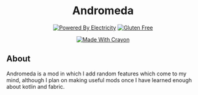 <div align="center">

# Andromeda
[![Powered By Electricity](https://forthebadge.com/images/badges/powered-by-electricity.svg)](https://forthebadge.com)
[![Gluten Free](https://forthebadge.com/images/badges/gluten-free.svg)](https://forthebadge.com)

[![Made With Crayon](https://forthebadge.com/images/badges/made-with-crayons.svg)](https://forthebadge.com)

</div>

## About
Andromeda is a mod in which I add random features which come to my mind, although I plan on making useful mods once I have learned enough about kotlin and fabric.

